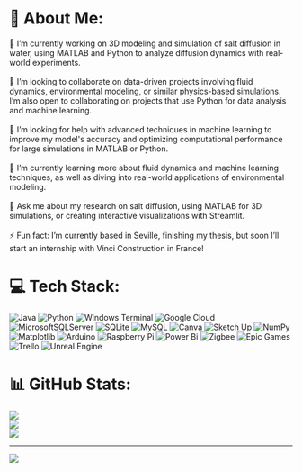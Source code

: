 # 💫 About Me:
🔭 I’m currently working on 3D modeling and simulation of salt diffusion in water, using MATLAB and Python to analyze diffusion dynamics with real-world experiments.<br><br>👯 I’m looking to collaborate on data-driven projects involving fluid dynamics, environmental modeling, or similar physics-based simulations. I’m also open to collaborating on projects that use Python for data analysis and machine learning.<br><br>🧠 I’m looking for help with advanced techniques in machine learning to improve my model's accuracy and optimizing computational performance for large simulations in MATLAB or Python.<br><br>🌱 I’m currently learning more about fluid dynamics and machine learning techniques, as well as diving into real-world applications of environmental modeling.<br><br>💬 Ask me about my research on salt diffusion, using MATLAB for 3D simulations, or creating interactive visualizations with Streamlit.<br><br>⚡ Fun fact: I’m currently based in Seville, finishing my thesis, but soon I’ll start an internship with Vinci Construction in France!


# 💻 Tech Stack:
![Java](https://img.shields.io/badge/java-%23ED8B00.svg?style=for-the-badge&logo=openjdk&logoColor=white) ![Python](https://img.shields.io/badge/python-3670A0?style=for-the-badge&logo=python&logoColor=ffdd54) ![Windows Terminal](https://img.shields.io/badge/Windows%20Terminal-%234D4D4D.svg?style=for-the-badge&logo=windows-terminal&logoColor=white) ![Google Cloud](https://img.shields.io/badge/GoogleCloud-%234285F4.svg?style=for-the-badge&logo=google-cloud&logoColor=white) ![MicrosoftSQLServer](https://img.shields.io/badge/Microsoft%20SQL%20Server-CC2927?style=for-the-badge&logo=microsoft%20sql%20server&logoColor=white) ![SQLite](https://img.shields.io/badge/sqlite-%2307405e.svg?style=for-the-badge&logo=sqlite&logoColor=white) ![MySQL](https://img.shields.io/badge/mysql-4479A1.svg?style=for-the-badge&logo=mysql&logoColor=white) ![Canva](https://img.shields.io/badge/Canva-%2300C4CC.svg?style=for-the-badge&logo=Canva&logoColor=white) ![Sketch Up](https://img.shields.io/badge/SketchUp-005F9E?style=for-the-badge&logo=sketchup&logoColor=white) ![NumPy](https://img.shields.io/badge/numpy-%23013243.svg?style=for-the-badge&logo=numpy&logoColor=white) ![Matplotlib](https://img.shields.io/badge/Matplotlib-%23ffffff.svg?style=for-the-badge&logo=Matplotlib&logoColor=black) ![Arduino](https://img.shields.io/badge/-Arduino-00979D?style=for-the-badge&logo=Arduino&logoColor=white) ![Raspberry Pi](https://img.shields.io/badge/-Raspberry_Pi-C51A4A?style=for-the-badge&logo=Raspberry-Pi) ![Power Bi](https://img.shields.io/badge/power_bi-F2C811?style=for-the-badge&logo=powerbi&logoColor=black) ![Zigbee](https://img.shields.io/badge/zigbee-%23EB0443.svg?style=for-the-badge&logo=zigbee&logoColor=white) ![Epic Games](https://img.shields.io/badge/epicgames-%23313131.svg?style=for-the-badge&logo=epicgames&logoColor=white) ![Trello](https://img.shields.io/badge/Trello-%23026AA7.svg?style=for-the-badge&logo=Trello&logoColor=white) ![Unreal Engine](https://img.shields.io/badge/unrealengine-%23313131.svg?style=for-the-badge&logo=unrealengine&logoColor=white)
# 📊 GitHub Stats:
![](https://github-readme-stats.vercel.app/api?username=victorien-bnt&theme=dark&hide_border=false&include_all_commits=false&count_private=false)<br/>
![](https://github-readme-streak-stats.herokuapp.com/?user=victorien-bnt&theme=dark&hide_border=false)<br/>
![](https://github-readme-stats.vercel.app/api/top-langs/?username=victorien-bnt&theme=dark&hide_border=false&include_all_commits=false&count_private=false&layout=compact)

---
[![](https://visitcount.itsvg.in/api?id=victorien-bnt&icon=0&color=0)](https://visitcount.itsvg.in)

<!-- Proudly created with GPRM ( https://gprm.itsvg.in ) -->
